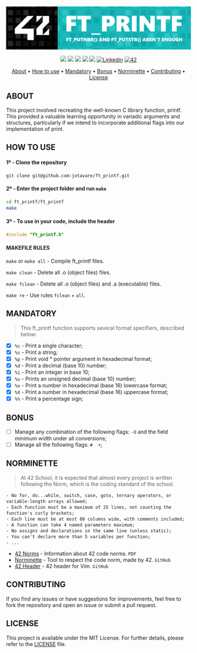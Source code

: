 <p align="center">
  <img src="https://github.com/jotavare/jotavare/blob/main/42/banners/piscine_and_common_core/github_piscine_and_common_core_banner_ft_printf.png">
</p>

<p align="center">
	<img src="https://img.shields.io/badge/status-finished-success?color=%2312bab9&style=flat-square"/>
	<img src="https://img.shields.io/badge/evaluated-22%20%2F%2012%20%2F%202022-success?color=%2312bab9&style=flat-square"/>
	<img src="https://img.shields.io/badge/score-104%20%2F%20100-success?color=%2312bab9&style=flat-square"/>
	<img src="https://img.shields.io/github/languages/top/jotavare/ft_printf?color=%2312bab9&style=flat-square"/>
	<img src="https://img.shields.io/github/last-commit/jotavare/ft_printf?color=%2312bab9&style=flat-square"/>
	<a href='https://www.linkedin.com/in/joaoptoliveira' target="_blank"><img alt='Linkedin' src='https://img.shields.io/badge/LinkedIn-100000?style=flat-square&logo=Linkedin&logoColor=white&labelColor=0A66C2&color=0A66C2'/></a>
	<a href='https://profile.intra.42.fr/users/jotavare' target="_blank"><img alt='42' src='https://img.shields.io/badge/Porto-100000?style=flat-square&logo=42&logoColor=white&labelColor=000000&color=000000'/></a>
</p>

<p align="center">
	<a href="#about">About</a> •
	<a href="#how-to-use">How to use</a> •
	<a href="#mandatory">Mandatory</a> •
	<a href="#bonus">Bonus</a> •
	<a href="#norminette">Norminette</a> •
	<a href="#contributing">Contributing</a> •
	<a href="#license">License</a>
</p>

## ABOUT
This project involved recreating the well-known C library function, printf. This provided a valuable learning opportunity in variadic arguments and structures, particularly if we intend to incorporate additional flags into our implementation of print.

## HOW TO USE
#### 1º - Clone the repository
```git
git clone git@github.com:jotavare/ft_printf.git
```

#### 2º - Enter the project folder and run `make`
```bash
cd ft_printf/ft_printf
make
```

#### 3º - To use in your code, include the header
```c
#include "ft_printf.h"
```

#### MAKEFILE RULES

`make` or `make all` - Compile ft_printf files.

`make clean` - Delete all .o (object files) files.

`make fclean` - Delete all .o (object files) and .a (executable) files.

`make re` - Use rules `fclean` + `all`.

## MANDATORY
> This ft_printf function supports several format specifiers, described below:
- [x] `%c` - Print a single character;
- [x] `%s` - Print a string;
- [x] `%p` - Print void * pointer argument in hexadecimal format;
- [x] `%d` - Print a decimal (base 10) number;
- [x] `%i` - Print an integer in base 10;
- [x] `%u` - Prints an unsigned decimal (base 10) number;
- [x] `%x` - Print a number in hexadecimal (base 16) lowercase format;
- [x] `%X` - Print a number in hexadecimal (base 16) uppercase format;
- [x] `%%` - Print a percentage sign;

## BONUS
- [ ] Manage any combination of the following flags: `-O` and the field minimum width under all conversions;
- [ ] Manage all the following flags: `#` ` ` `+`;

## NORMINETTE
> At 42 School, it is expected that almost every project is written following the Norm, which is the coding standard of the school.

```
- No for, do...while, switch, case, goto, ternary operators, or variable-length arrays allowed;
- Each function must be a maximum of 25 lines, not counting the function's curly brackets;
- Each line must be at most 80 columns wide, with comments included;
- A function can take 4 named parameters maximum;
- No assigns and declarations in the same line (unless static);
- You can't declare more than 5 variables per function;
- ...
```

* [42 Norms](https://github.com/42School/norminette/blob/master/pdf/en.norm.pdf) - Information about 42 code norms. `PDF`
* [Norminette](https://github.com/42School/norminette) - Tool to respect the code norm, made by 42. `GitHub`
* [42 Header](https://github.com/42Paris/42header) - 42 header for Vim. `GitHub`

## CONTRIBUTING

If you find any issues or have suggestions for improvements, feel free to fork the repository and open an issue or submit a pull request.

## LICENSE

This project is available under the MIT License. For further details, please refer to the [LICENSE](https://github.com/jotavare/ft_printf/blob/master/LICENSE) file.
